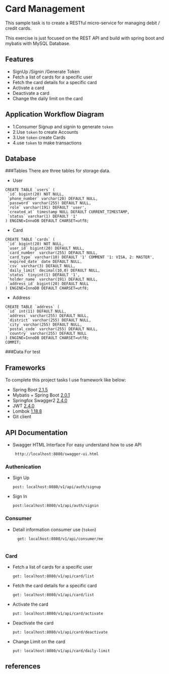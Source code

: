 # Card Management

This sample   task is to create a RESTful micro-service for managing debit / credit cards.

This exercise is just focused on the REST API and build with spring boot and mybatis with MySQL Database.

 
## Features

* SignUp /Signin /Generate Token 
* Fetch a list of cards for a specific user
* Fetch the card details for a specific card
* Activate a card
* Deactivate a card 
* Change the daily limit on the card


## Application Workflow Diagram

*  1.Consumer Signup and signin to generate ```token```
*  2.Use ```token``` to create Accounts 
*  3.Use ```token``` create Cards 
*  4.use ```token``` to make transactions



## Database

###Tables 
 There are three tables for storage data.
 
 * User  
 
 ```
CREATE TABLE `users` (
  `id` bigint(20) NOT NULL,
  `phone_number` varchar(20) DEFAULT NULL,
  `password` varchar(255) DEFAULT NULL,
  `role` varchar(191) DEFAULT 'user',
  `created_at` timestamp NULL DEFAULT CURRENT_TIMESTAMP,
  `status` varchar(1) DEFAULT '1'
) ENGINE=InnoDB DEFAULT CHARSET=utf8;
 ```
  
 
 * Card  
 
 ```
CREATE TABLE `cards` (
  `id` bigint(20) NOT NULL,
  `user_id` bigint(20) DEFAULT NULL,
  `card_number` varchar(255) DEFAULT NULL,
  `card_type` varchar(10) DEFAULT '1' COMMENT '1: VISA, 2: MASTER',
  `expired_date` date DEFAULT NULL,
  `csv` varchar(3) DEFAULT NULL,
  `daily_limit` decimal(10,0) DEFAULT NULL,
  `status` tinyint(1) DEFAULT '1',
  `holder_name` varchar(191) DEFAULT NULL,
  `address_id` bigint(20) DEFAULT NULL
) ENGINE=InnoDB DEFAULT CHARSET=utf8;

 ```
 
 * Address
 
 ```
CREATE TABLE `address` (
  `id` int(11) DEFAULT NULL,
  `address` varchar(255) DEFAULT NULL,
  `district` varchar(255) DEFAULT NULL,
  `city` varchar(255) DEFAULT NULL,
  `postal_code` varchar(255) DEFAULT NULL,
  `country` varchar(255) DEFAULT NULL
) ENGINE=InnoDB DEFAULT CHARSET=utf8;
COMMIT;

 ```
 
 
###Data For test 




## Frameworks 

To complete this  project tasks I use framework like below:   

* Spring Boot [2.1.5](https://spring.io/projects/spring-boot)
* Mybatis + Spring Boot    [2.0.1](http://www.mybatis.org/spring-boot-starter/) 
* Springfox Swagger2  [2.4.0](https://springfox.github.io/springfox/docs/current/)
* JWT   [2.4.0](https://github.com/jwtk/jjwt)
* Lombok   [1.18.8](https://projectlombok.org/features/all)
* Git client



## API Documentation 

* Swagger HTML Interface For easy understand how to use API
    ```
     http://localhost:8080/swagger-ui.html
    ```


### Authenication 

* Sign Up

    ```
    post: localhost:8080/v1/api/auth/signup
    ```

* Sign In

    ```
    post:localhost:8080/v1/api/auth/signin
    ```




### Consumer 

* Detail information consumer use (````token````)

  ```
    get: localhost:8080/v1/api/consumer/me
    
  ```


### Card 


* Fetch a list of cards for a specific user

    ```
    get: localhost:8080/v1/api/card/list
    
* Fetch the card details for a specific card

    ```
    get: localhost:8080/v1/api/card/list
    
    ```

* Activate the card

    ```
    put: localhost:8080/v1/api/card/activate
    
    ```
    
* Deactivate the card

    ```
    put: localhost:8080/v1/api/card/deactivate
    
    ```
    
* Change Limit on the card

    ```
    put: localhost:8080/v1/api/card/daily-limit
    
    ```








## references

